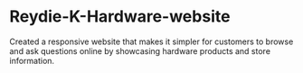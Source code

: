 # Reydie-K-Hardware-website
Created a responsive website that makes it simpler for customers to browse and ask questions online by showcasing hardware products and store information.
